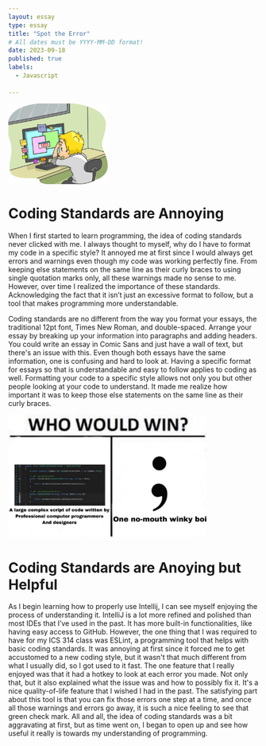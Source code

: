 ```yaml
---
layout: essay
type: essay
title: "Spot the Error"
# All dates must be YYYY-MM-DD format!
date: 2023-09-18
published: true
labels:
  - Javascript

---
```


<img width="200px" class="rounded float-start pe-4" src="../img/standards/error.png">

# Coding Standards are Annoying
  When I first started to learn programming, the idea of coding standards never clicked with me. I always thought to myself, why do I have to format my code in a specific style? It annoyed me at first since I would always get errors and warnings even though my code was working perfectly fine. From keeping else statements on the same line as their curly braces to using single quotation marks only, all these warnings made no sense to me. However, over time I realized the importance of these standards. Acknowledging the fact that it isn’t just an excessive format to follow, but a tool that makes programming more understandable.

  Coding standards are no different from the way you format your essays, the traditional 12pt font, Times New Roman, and double-spaced. Arrange your essay by breaking up your information into paragraphs and adding headers. You could write an essay in Comic Sans and just have a wall of text, but there's an issue with this. Even though both essays have the same information, one is confusing and hard to look at. Having a specific format for essays so that is understandable and easy to follow applies to coding as well. Formatting your code to a specific style allows not only you but other people looking at your code to understand. It made me realize how important it was to keep those else statements on the same line as their curly braces.

<img width="400px" class="center"  src="../img/standards/missingsemi.png">

# Coding Standards are Anoying but Helpful

  As I begin learning how to properly use Intellij, I can see myself enjoying the process of understanding it. IntelliJ is a lot more refined and polished than most IDEs that I’ve used in the past. It has more built-in functionalities, like having easy access to GitHub. However, the one thing that I was required to have for my ICS 314 class was ESLint, a programming tool that helps with basic coding standards. It was annoying at first since it forced me to get accustomed to a new coding style, but it wasn't that much different from what I usually did, so I got used to it fast. The one feature that I really enjoyed was that it had a hotkey to look at each error you made. Not only that, but it also explained what the issue was and how to possibly fix it. It's a nice quality-of-life feature that I wished I had in the past. The satisfying part about this tool is that you can fix those errors one step at a time, and once all those warnings and errors go away, it is such a nice feeling to see that green check mark. All and all, the idea of coding standards was a bit aggravating at first, but as time went on, I began to open up and see how useful it really is towards my understanding of programming.
